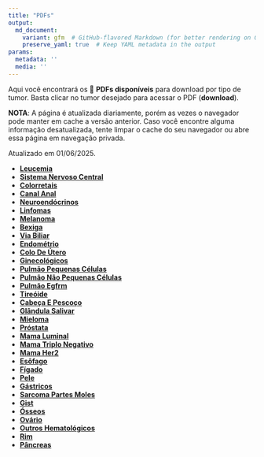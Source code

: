 ```yaml
---
title: "PDFs"
output: 
  md_document:
    variant: gfm  # GitHub-flavored Markdown (for better rendering on GitHub)
    preserve_yaml: true  # Keep YAML metadata in the output
params:
  metadata: ''
  media: ''
---
```


<script async src="https://scripts.simpleanalyticscdn.com/latest.js"></script>

Aqui você encontrará os 📝 **PDFs disponíveis** para download por tipo
de tumor. Basta clicar no tumor desejado para acessar o PDF
(**download**).

**NOTA**: A página é atualizada diariamente, porém as vezes o navegador
pode manter em cache a versão anterior. Caso você encontre alguma
informação desatualizada, tente limpar o cache do seu navegador ou abre
essa página em navegação privada.

Atualizado em 01/06/2025.

- [**Leucemia**](https://coeoralmeds-e768.restdb.io/media/683be3cdf63b8048001c9c90?download=true)
- [**Sistema Nervoso
  Central**](https://coeoralmeds-e768.restdb.io/media/683be3cef63b8048001c9c93?download=true)
- [**Colorretais**](https://coeoralmeds-e768.restdb.io/media/683be3d2f63b8048001c9c98?download=true)
- [**Canal
  Anal**](https://coeoralmeds-e768.restdb.io/media/683be3d3f63b8048001c9c9a?download=true)
- [**Neuroendócrinos**](https://coeoralmeds-e768.restdb.io/media/683be3d4f63b8048001c9c9c?download=true)
- [**Linfomas**](https://coeoralmeds-e768.restdb.io/media/683be3d6f63b8048001c9c9e?download=true)
- [**Melanoma**](https://coeoralmeds-e768.restdb.io/media/683be3d7f63b8048001c9ca0?download=true)
- [**Bexiga**](https://coeoralmeds-e768.restdb.io/media/683be3d9f63b8048001c9ca2?download=true)
- [**Via
  Biliar**](https://coeoralmeds-e768.restdb.io/media/683be3daf63b8048001c9ca4?download=true)
- [**Endométrio**](https://coeoralmeds-e768.restdb.io/media/683be3dbf63b8048001c9ca6?download=true)
- [**Colo De
  Útero**](https://coeoralmeds-e768.restdb.io/media/683be3ddf63b8048001c9ca8?download=true)
- [**Ginecológicos**](https://coeoralmeds-e768.restdb.io/media/683be3def63b8048001c9caa?download=true)
- [**Pulmão Pequenas
  Células**](https://coeoralmeds-e768.restdb.io/media/683be3dff63b8048001c9cac?download=true)
- [**Pulmão Não Pequenas
  Células**](https://coeoralmeds-e768.restdb.io/media/683be3e1f63b8048001c9cae?download=true)
- [**Pulmão
  Egfrm**](https://coeoralmeds-e768.restdb.io/media/683be3e2f63b8048001c9cb0?download=true)
- [**Tireóide**](https://coeoralmeds-e768.restdb.io/media/683be3e5f63b8048001c9cb4?download=true)
- [**Cabeça E
  Pescoço**](https://coeoralmeds-e768.restdb.io/media/683be3e6f63b8048001c9cb6?download=true)
- [**Glândula
  Salivar**](https://coeoralmeds-e768.restdb.io/media/683be3e8f63b8048001c9cb8?download=true)
- [**Mieloma**](https://coeoralmeds-e768.restdb.io/media/683be3e9f63b8048001c9cba?download=true)
- [**Próstata**](https://coeoralmeds-e768.restdb.io/media/683be3ebf63b8048001c9cbc?download=true)
- [**Mama
  Luminal**](https://coeoralmeds-e768.restdb.io/media/683be3eef63b8048001c9cc0?download=true)
- [**Mama Triplo
  Negativo**](https://coeoralmeds-e768.restdb.io/media/683be3eff63b8048001c9cc2?download=true)
- [**Mama
  Her2**](https://coeoralmeds-e768.restdb.io/media/683be3f0f63b8048001c9cc7?download=true)
- [**Esôfago**](https://coeoralmeds-e768.restdb.io/media/683be3f2f63b8048001c9cc9?download=true)
- [**Fígado**](https://coeoralmeds-e768.restdb.io/media/683be3f3f63b8048001c9ccb?download=true)
- [**Pele**](https://coeoralmeds-e768.restdb.io/media/683be3f5f63b8048001c9ccd?download=true)
- [**Gástricos**](https://coeoralmeds-e768.restdb.io/media/683be3f6f63b8048001c9ccf?download=true)
- [**Sarcoma Partes
  Moles**](https://coeoralmeds-e768.restdb.io/media/683be3faf63b8048001c9cd2?download=true)
- [**Gist**](https://coeoralmeds-e768.restdb.io/media/683be3fbf63b8048001c9cd4?download=true)
- [**Ósseos**](https://coeoralmeds-e768.restdb.io/media/683be3fcf63b8048001c9cd6?download=true)
- [**Ovário**](https://coeoralmeds-e768.restdb.io/media/683be3fef63b8048001c9cd7?download=true)
- [**Outros
  Hematológicos**](https://coeoralmeds-e768.restdb.io/media/683be3fff63b8048001c9cd9?download=true)
- [**Rim**](https://coeoralmeds-e768.restdb.io/media/683be401f63b8048001c9cdb?download=true)
- [**Pâncreas**](https://coeoralmeds-e768.restdb.io/media/683be403f63b8048001c9cdd?download=true)
